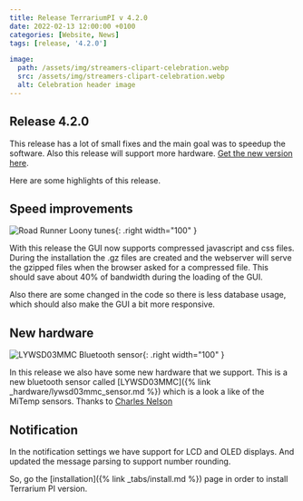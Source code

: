 ```yaml
---
title: Release TerrariumPI v 4.2.0
date: 2022-02-13 12:00:00 +0100
categories: [Website, News]
tags: [release, '4.2.0']

image:
  path: /assets/img/streamers-clipart-celebration.webp
  src: /assets/img/streamers-clipart-celebration.webp
  alt: Celebration header image
---
```


## Release 4.2.0

This release has a lot of small fixes and the main goal was to speedup the
software. Also this release will support more hardware.
[Get the new version here](https://github.com/theyosh/TerrariumPI/releases/tag/4.2.0).

Here are some highlights of this release.

## Speed improvements

![Road Runner Loony tunes](/assets/img/RoadRunner.webp){: .right width="100" }

With this release the GUI now supports compressed javascript and css files.
During the installation the .gz files are created and the webserver will serve
the gzipped files when the browser asked for a compressed file. This should save
about 40% of bandwidth during the loading of the GUI.

Also there are some changed in the code so there is less database usage, which
should also make the GUI a bit more responsive.

## New hardware

![LYWSD03MMC Bluetooth sensor](/assets/img/lywsd03mmc.webp){: .right width="100"
}

In this release we also have some new hardware that we support. This is a new
bluetooth sensor called [LYWSD03MMC]({% link _hardware/lywsd03mmc_sensor.md %})
which is a look a like of the MiTemp sensors. Thanks to
[Charles Nelson](https://github.com/cnelsonsic)

## Notification

In the notification settings we have support for LCD and OLED displays. And
updated the message parsing to support number rounding.

So, go the [installation]({% link _tabs/install.md %}) page in order to install
Terrarium PI version.
